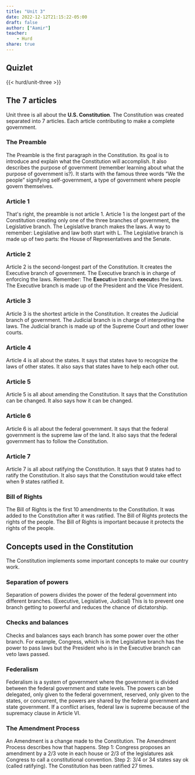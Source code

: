 ```yaml
---
title: "Unit 3" 
date: 2022-12-12T21:15:22-05:00 
draft: false 
author: ["Aamir"] 
teacher: 
    - Hurd 
share: true
--- 
```

## Quizlet 
{{< hurd/unit-three >}} 


## The 7 articles
Unit three is all about the **U.S. Constitution**. The Constitution was created separated into 7 articles. Each article contributing to make a complete government.

### The Preamble 

The Preamble is the first paragraph in the Constitution. Its goal is to introduce and explain what the Constitution will accomplish. It also describes the purpose of government (remember learning about what the purpose of government is?). It starts with the famous three words “We the people” signifying self-government, a type of government where people govern themselves. 

### Article 1 

That's right, the preamble is not article 1. Article 1 is the longest part of the Constitution creating only one of the three branches of government, the Legislative branch. The Legislative branch makes the laws. A way to remember: Legislative and law both start with L. The Legislative branch is made up of two parts: the House of Representatives and the Senate. 

### Article 2 

Article 2 is the second-longest part of the Constitution. It creates the Executive branch of government. The Executive branch is in charge of enforcing the laws. Remember: The **Execut**ive branch **execut**es the laws. The Executive branch is made up of the President and the Vice President. 

### Article 3 

Article 3 is the shortest article in the Constitution. It creates the Judicial branch of government. The Judicial branch is in charge of interpreting the laws. The Judicial branch is made up of the Supreme Court and other lower courts. 

### Article 4 

Article 4 is all about the states. It says that states have to recognize the laws of other states. It also says that states have to help each other out. 

### Article 5 

Article 5 is all about amending the Constitution. It says that the Constitution can be changed. It also says how it can be changed. 

### Article 6 

Article 6 is all about the federal government. It says that the federal government is the supreme law of the land. It also says that the federal government has to follow the Constitution. 

### Article 7 

Article 7 is all about ratifying the Constitution. It says that 9 states had to ratify the Constitution. It also says that the Constitution would take effect when 9 states ratified it. 

### Bill of Rights 

The Bill of Rights is the first 10 amendments to the Constitution. It was added to the Constitution after it was ratified. The Bill of Rights protects the rights of the people. The Bill of Rights is important because it protects the rights of the people. 


## Concepts used in the Constitution

The Constitution implements some important concepts to make our country work.

### Separation of powers

Separation of powers divides the power of the federal government into different branches. (Executive, Legislative, Judicial) This is to prevent one branch getting to powerful and reduces the chance of dictatorship.

### Checks and balances

Checks and balances says each branch has some power over the other branch. For example, Congress, which is in the Legislative branch has the power to pass laws but the President who is in the Executive branch can veto laws passed.

### Federalism

Federalism is a system of government where the government is divided between the federal government and state levels. The powers can be delegated, only given to the federal government, reserved, only given to the states, or concurrent, the powers are shared by the federal government and state government. If a conflict arises, federal law is supreme because of the supremacy clause in Article VI.

### The Amendment Process

An Amendment is a change made to the Constitution. The Amendment Process describes how that happens. Step 1: Congress proposes an amendment by a 2/3 vote in each house or 2/3 of the legislatures ask Congress to call a constitutional convention. Step 2: 3/4 or 34 states say ok (called ratifying). The Constitution has been ratified 27 times.
